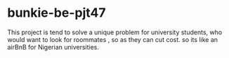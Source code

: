 # bunkie-be-pjt47
This project is tend to solve a unique problem for university students, who would want to look for roommates , so as they can cut cost. so its like an airBnB for Nigerian universities.
